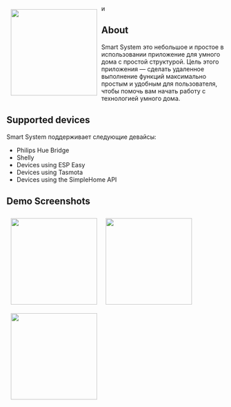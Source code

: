 и<img src="app/src/main/ic_launcher-playstore.png" align="left"
width="200" hspace="10" vspace="10">

## About
Smart System это небольшое и простое в использовании приложение для умного дома с простой структурой. 
Цель этого приложения — сделать удаленное выполнение функций максимально простым и удобным для пользователя, 
чтобы помочь вам начать работу с технологией умного дома.

## Supported devices
Smart System поддерживает следующие девайсы:

- Philips Hue Bridge
- Shelly
- Devices using ESP Easy
- Devices using Tasmota
- Devices using the SimpleHome API

## Demo Screenshots

[<img src="screen1.png" align="left"
width="200"
hspace="10" vspace="10">](/screen1.png)
[<img src="screen2.png" align="left"
width="200"
hspace="10" vspace="10">](/screen2.png)

[<img src="/screen3.png" align="center"
width="200"
hspace="10" vspace="10">](/screen3.png)

